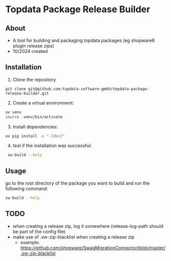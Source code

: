 # Topdata Package Release Builder

## About
- A tool for building and packaging topdata packages (eg shopware6 plugin release zips)
- 10/2024 created

## Installation

1. Clone the repository
```
git clone git@github.com:topdata-software-gmbh/topdata-package-release-builder.git
```

2. Create a virtual environment:
```bash
uv venv
source .venv/bin/activate
```
   
3. Install dependencies:
```bash
uv pip install -e ".[dev]"
```

4. test if the installation was successful:
```bash
 sw-build --help
 ```

## Usage

go to the root directory of the package you want to build and run the following command:
```bash
sw-build --help
```

## TODO
- when creating a release zip, log it somewhere (release-log-path should be part of the config file)
- make use of .sw-zip-blacklist when creating a release zip
  - example: https://github.com/shopware/SwagMigrationConnector/blob/master/.sw-zip-blacklist

